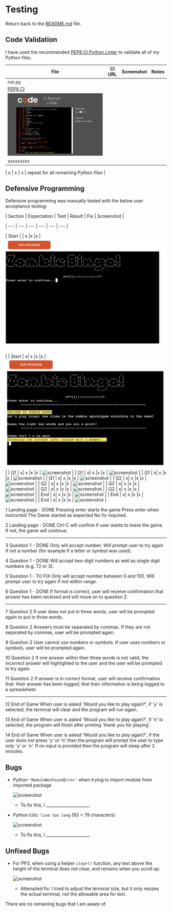 # Testing

Return back to the [README.md](README.md) file.

## Code Validation

<!-- 
It's recommended to validate each file using the API URL.
This will give you a custom URL which you can use on your testing documentation.
It makes it easier to return back to a file to validate it again in the future.
Use the steps above to generate your own custom URLs for each Python file.

**IMPORTANT**: `E501 line too long` errors

You must strive to fix any Python lines that are too long ( >80 characters ).
In rare cases where you cannot break the lines [without breaking the functionality],
then by adding `# noqa` to the end of those lines will ignore linting validation.

`# noqa` = **NO Quality Assurance**

**NOTE**: You must include 2 *spaces* before the `#`, and 1 *space* after the `#`.

Do not use `# noqa` all over your project just to clear down validation errors!
This can still cause a project to fail, for failing to fix actual PEP8 validation errors.

Sometimes strings or variables get too long, or long `if` conditional statements.
These are acceptable instances to use the `# noqa`.

When trying to fix "line too long" errors, try to avoid using `/` to split lines.
A better approach would be to use any type of opening bracket, and hit Enter just after that.

Any opening bracket type will work: `(`, `[`, `{`.

By using an opening bracket, Python knows where to appropriately indent the next line of code,
without having to "guess" yourself and attempt to tab to the correct indentation level.

Sample Python code validation documentation below (tables are extremely helpful!).
-->

I have used the recommended [PEP8 CI Python Linter](https://pep8ci.herokuapp.com) to validate all of my Python files.

| File | CI URL | Screenshot | Notes |
| --- | --- | --- | --- |
| run.py | 
[PEP8 CI](https://pep8ci.herokuapp.com/https://raw.githubusercontent.com/RaymondBrien/zombie-bingo/main/run.py) | 
![screenshot](documentation/py-validation-run.png) | 
xxxxxxxxx |

| x | x | x | repeat for all remaining Python files |



## Defensive Programming
<!-- 


PP3 (Python-only):
- Users must enter a valid letter/word/string when prompted
- Users must choose from a specific list only -->

<!-- You should include any manual tests performed, and the expected results/outcome.

Testing should be replicable.
Ideally, tests cases should focus on each individual section of every page on the website.
Each test case should be specific, objective, and step-wise replicable. -->

<!-- Instead of adding a general overview saying that everything works fine,
consider documenting tests on each element of the page
(ie. button clicks, input box validation, navigation links, etc.) by testing them in their happy flow,
and also the bad/exception flow, mentioning the expected and observed results,
and drawing a parallel between them where applicable. -->

<!-- Consider using the following format for manual test cases:

Expected Outcome / Test Performed / Result Received / Fixes Implemented

- **Expected**: "Feature is expected to do X when the user does Y."
- **Testing**: "Tested the feature by doing Y."
- (either) **Result**: "The feature behaved as expected, and it did Y."
- (or) **Result**: "The feature did not respond to A, B, or C."
- **Fix**: "I did Z to the code because something was missing." -->


Defensive programming was manually tested with the below user acceptance testing:

| Section | Expectation | Test | Result | Fix | Screenshot |

| --- | --- | --- | --- | --- | --- |

| Start | | x |x |x | ![screenshot](documentation/feature01a.jpeg) |
| Start | x| x |x |x | ![screenshot](documentation/feature01b.png) |
| Q1 | x| x |x |x | ![screenshot](documentation/feature01.png) |
| Q1 | x| x |x |x | ![screenshot](documentation/feature01.png) |
| Q1 | x| x |x |x | ![screenshot](documentation/feature01.png) |
| Q1 | x| x |x |x | ![screenshot](documentation/feature01.png) |
| Q2 | x| x |x |x | ![screenshot](documentation/feature01.png) |
| Q2 | x| x |x |x | ![screenshot](documentation/feature01.png) |
| Q2 | x| x |x |x | ![screenshot](documentation/feature01.png) |
| Q2 | x| x |x |x | ![screenshot](documentation/feature01.png) |
| Q2 | x| x |x |x | ![screenshot](documentation/feature01.png) |
| End | x| x |x |x | ![screenshot](documentation/feature01.png) |
| End | x| x |x |x | ![screenshot](documentation/feature01.png) |
| End | x| x |x |x | ![screenshot](documentation/feature01.png) |

1
Landing page - DONE
Pressing enter starts the game
Press enter when instructed
The Game started as expected
No fix required.

2
Landing page - DONE
Ctrl C will confirm if user wants to leave the game. If not, the game will continue.

---
3
Question 1 - DONE
Only will accept number. Will prompt user to try again if not a number (for example if a letter or symbol was used).

4
Question 1 - DONE
Will accept two-digit numbers as well as single digit numbers (e.g. 72 or 3). 

5
Question 1 - TO FIX 
Only will accept number between 0 and 100. Will prompt user to try again if not within range.

6
Question 1 - DONE 
If format is correct, user will receive confirmation that answer has been received and will move on to question 2.

---
7
Question 2
If user does not put in three words, user will be prompted again to put in three words.

8
Question 2
Answers must be separated by commas. If they are not separated by commas, user will be prompted again.

9
Question 2
User cannot use numbers or symbols. If user uses numbers or symbols, user will be prompted again.

10
Question 2
If one answer within their three words is not valid, the incorrect answer will highlighted to the user and the user will be prompted to try again.

11
Question 2
If answer is in correct format, user will receive confirmation that: their answer has been logged; that their information is being logged to a spreadsheet.


---

12
End of Game
When user is asked 'Would you like to play again?', if 'y' is selected, the terminal will clear and the program will run again.

13
End of Game
When user is asked 'Would you like to play again?', if 'n' is selected, the program will finish after printing 'thank you for playing'.

14
End of Game
When user is asked 'Would you like to play again?', if the user does not press 'y' or 'n' then the program will prompt the user to type only 'y' or 'n'. If no input is provided then the program will sleep after 2 minutes.


## Bugs
<!-- 
This section is primarily used for JavaScript and Python applications,
but feel free to use this section to document any HTML/CSS bugs you might run into.

It's very important to document any bugs you've discovered while developing the project.
Make sure to include any necessary steps you've implemented to fix the bug(s) as well.

**PRO TIP**: screenshots of bugs are extremely helpful, and go a long way! -->


- Python `'ModuleNotFoundError'` when trying to import module from imported package

    ![screenshot](documentation/bug03.png)

    - To fix this, I _____________________.


- Python `E501 line too long` (93 > 79 characters)

    ![screenshot](documentation/bug04.png)

    - To fix this, I _____________________.

## Unfixed Bugs

<!-- You will need to mention unfixed bugs and why they were not fixed.
This section should include shortcomings of the frameworks or technologies used.
Although time can be a big variable to consider, paucity of time and difficulty understanding
implementation is not a valid reason to leave bugs unfixed.

If you've identified any unfixed bugs, no matter how small, be sure to list them here.
It's better to be honest and list them, because if it's not documented and an assessor finds the issue,
they need to know whether or not you're aware of them as well, and why you've not corrected/fixed them. -->


- For PP3, when using a helper `clear()` function, any text above the height of the terminal does not clear, and remains when you scroll up.

    ![screenshot](documentation/unfixed-bug02.png)

    - Attempted fix: I tried to adjust the terminal size, but it only resizes the actual terminal, not the allowable area for text.


<!-- 

If you legitimately cannot find any unfixed bugs or warnings, then use the following sentence: -->



There are no remaining bugs that I am aware of.
